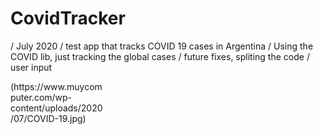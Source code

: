 # CovidTracker
/ July 2020
/ test app that tracks COVID 19 cases in Argentina
/ Using the COVID lib, just tracking the global cases
/ future fixes, spliting the code
/ user input

<div style="width: 150px">(https://www.muycomputer.com/wp-content/uploads/2020/07/COVID-19.jpg)</div>
